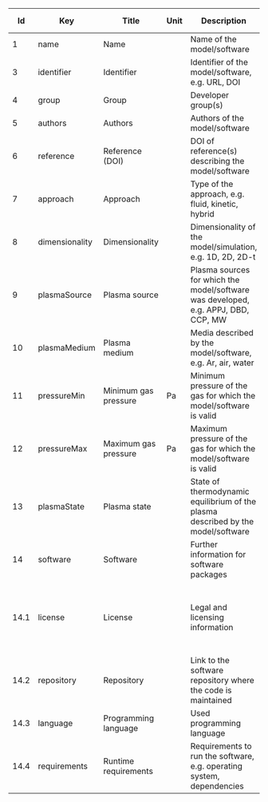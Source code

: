 |Id|Key|Title|Unit|Description|Type|Occ|Allowed values|
|-|-|-|-|-|-|-|-|
|1|name|Name||Name of the model/software|string|1||
|3|identifier|Identifier||Identifier of the model/software, e.g. URL, DOI|string|1||
|4|group|Group||Developer group(s)|string|1-n||
|5|authors|Authors||Authors of the model/software|string|1||
|6|reference|Reference (DOI)||DOI of reference(s) describing the model/software|string|0-n||
|7|approach|Approach||Type of the approach, e.g. fluid, kinetic, hybrid|string|1-n||
|8|dimensionality|Dimensionality||Dimensionality of the model/simulation, e.g. 1D, 2D, 2D-t|string|1-n||
|9|plasmaSource|Plasma source||Plasma sources for which the model/software was developed, e.g. APPJ, DBD, CCP, MW|string|0-n||
|10|plasmaMedium|Plasma medium||Media described by the model/software, e.g. Ar, air, water|string|0-n||
|11|pressureMin|Minimum gas pressure|Pa|Minimum pressure of the gas for which the model/software is valid|number|0||
|12|pressureMax|Maximum gas pressure|Pa|Maximum pressure of the gas for which the model/software is valid|number|0||
|13|plasmaState|Plasma state||State of thermodynamic equilibrium of the plasma described by the model/software|string|1-2|thermal; non-thermal||
|14|software|Software||Further information for software packages||0||
|14.1|license|License||Legal and licensing information|string|1|GPLv3; GPLv2; LGPL; MIT; Apache; proprietary; All rights reserved
|14.2|repository|Repository||Link to the software repository where the code is maintained|string|0||
|14.3|language|Programming language||Used programming language|string|0-n||
|14.4|requirements|Runtime requirements||Requirements to run the software, e.g. operating system, dependencies|string|1||
